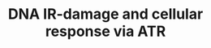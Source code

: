 ---
annotations:
- id: DOID:4159
  parent: disease of cellular proliferation
  type: Disease Ontology
  value: skin cancer
- id: PW:0000666
  parent: regulatory pathway
  type: Pathway Ontology
  value: altered single-strand DNA repair pathway
- id: PW:0001362
  parent: signaling pathway
  type: Pathway Ontology
  value: ATM and Rad3-related (ATR) signaling pathway
- id: DOID:0050569
  parent: genetic disease
  type: Disease Ontology
  value: Seckel syndrome
- id: PW:0000096
  parent: regulatory pathway
  type: Pathway Ontology
  value: G2/M checkpoint pathway
- id: PW:0000667
  parent: regulatory pathway
  type: Pathway Ontology
  value: altered double-strand DNA repair pathway
- id: PW:0000095
  parent: regulatory pathway
  type: Pathway Ontology
  value: G1/S DNA damage checkpoint pathway
- id: DOID:162
  parent: disease of cellular proliferation
  type: Disease Ontology
  value: cancer
authors:
- Amanzo
- DeSl
- Khanspers
- Egonw
- Fehrhart
- Finterly
- Eweitz
description: 'In fission yeast, the rad3 gene product plays a critical role in sensing
  DNA structure defects and activating damage response pathways. A structural homologue
  of rad3 in humans has been identified based on sequence similarity in the protein
  kinase domain.  ATR (for Ataxia Telangiectasia and Rad3-related) is considered the
  mammalian counterpart of yeast rad3, Mec1p, and fruit fly Mei-41, proteins involved
  in DNA damage responses. The ATR protein is a member of the phosphoinositide 3-kinase
  related kinase family and plays an important role in UV-induced DNA damage checkpoint
  response and its role as a signal transducer in cell cycle checkpoint has been well
  established.  Even though it is currently unclear whether ATR functions as a damage
  sensor, recent evidence shows that ATR may function as an initial sensor in the
  DNA damage checkpoint response.  Moreover, it has been found that ATR is a DNA-binding
  protein with higher affinity to UV-damaged than undamaged DNA.  In addition, damaged
  DNA stimulates the kinase activity of ATR to a significantly higher level than undamaged
  DNA. ATR is structurally related to ATM (for Ataxia Telangiectasia Mutated) as well
  as the yeast PIK family members Mec1p and Rad3.  Mec1p and Rad3 participate in checkpoint
  pathways induced by DNA replication blocks, DNA strand breaks, and other chromosomal
  abnormalities, which implies that ATR performs similar functions in mammalian cells.  Reports
  have demonstrated that overexpression of a catalytically inactive version of ATR
  (ATRki) in human fibroblasts caused hypersensitivity to gamma-radiation and hydroxyurea
  and abrogation of the radiation-induced G2 checkpoint.  The checkpoint defects observed
  in ATR-overexpressing cells resemble those found in AT cells. Additionally, ATR
  functions as an upstream regulator of p53 phosphorylation in DNA-damaged cells.  ATR
  phosphorylates p53 at both Ser-15 and Ser-37 in vitro, suggesting that ATR is directly
  involved in the modification of p53 in DNA-damaged cells.  Recent reports concerning
  ATM, suggest that ATR and ATM play both overlapping and independent roles in the
  phosphorylation of p53 during cellular exposure to genotoxic stress. Atr is localized
  to the nuclei of primary spermatocytes, cells that are undergoing meiosis I.  It
  has been demonstrated that both Atr and Atm proteins have associated protein kinase
  activity, consistent with their primary structures.  Additionally, Atr and Atm show
  specific association with chromosomes in cells that are in early meiosis I as demonstrated
  by antibody localization on surface-spread spermatocytes.  Both the Atr and Atm
  proteins are present at pairing forks in meiotic prophase as chromosomes synapse;
  however, they do not colocalize, instead they occupy complementary positions: Atr
  localizes along unsynapsed chromosome axes and Atm interacts with synapsed axes.
  Meanwhile ATM is activated by damage-induced rapid intermolecular autophosphorylation
  prior relocalization to sites of DNA breaks, ATR activation seems to require single-stranded
  DNA (ssDNA) coated with replication protein A.  The recruitment of ATR to damage
  sites appears to be mediated by an ATR-interacting protein that forms a stable complex
  with the vast majority of ATR in human cells.'
last-edited: 2021-12-23
organisms:
- Homo sapiens
redirect_from:
- /index.php/Pathway:WP4016
- /instance/WP4016
revision: null
schema-jsonld:
- '@context': https://schema.org/
  '@id': https://wikipathways.github.io/pathways/WP4016.html
  '@type': Dataset
  creator:
    '@type': Organization
    name: WikiPathways
  description: 'In fission yeast, the rad3 gene product plays a critical role in sensing
    DNA structure defects and activating damage response pathways. A structural homologue
    of rad3 in humans has been identified based on sequence similarity in the protein
    kinase domain.  ATR (for Ataxia Telangiectasia and Rad3-related) is considered
    the mammalian counterpart of yeast rad3, Mec1p, and fruit fly Mei-41, proteins
    involved in DNA damage responses. The ATR protein is a member of the phosphoinositide
    3-kinase related kinase family and plays an important role in UV-induced DNA damage
    checkpoint response and its role as a signal transducer in cell cycle checkpoint
    has been well established.  Even though it is currently unclear whether ATR functions
    as a damage sensor, recent evidence shows that ATR may function as an initial
    sensor in the DNA damage checkpoint response.  Moreover, it has been found that
    ATR is a DNA-binding protein with higher affinity to UV-damaged than undamaged
    DNA.  In addition, damaged DNA stimulates the kinase activity of ATR to a significantly
    higher level than undamaged DNA. ATR is structurally related to ATM (for Ataxia
    Telangiectasia Mutated) as well as the yeast PIK family members Mec1p and Rad3.  Mec1p
    and Rad3 participate in checkpoint pathways induced by DNA replication blocks,
    DNA strand breaks, and other chromosomal abnormalities, which implies that ATR
    performs similar functions in mammalian cells.  Reports have demonstrated that
    overexpression of a catalytically inactive version of ATR (ATRki) in human fibroblasts
    caused hypersensitivity to gamma-radiation and hydroxyurea and abrogation of the
    radiation-induced G2 checkpoint.  The checkpoint defects observed in ATR-overexpressing
    cells resemble those found in AT cells. Additionally, ATR functions as an upstream
    regulator of p53 phosphorylation in DNA-damaged cells.  ATR phosphorylates p53
    at both Ser-15 and Ser-37 in vitro, suggesting that ATR is directly involved in
    the modification of p53 in DNA-damaged cells.  Recent reports concerning ATM,
    suggest that ATR and ATM play both overlapping and independent roles in the phosphorylation
    of p53 during cellular exposure to genotoxic stress. Atr is localized to the nuclei
    of primary spermatocytes, cells that are undergoing meiosis I.  It has been demonstrated
    that both Atr and Atm proteins have associated protein kinase activity, consistent
    with their primary structures.  Additionally, Atr and Atm show specific association
    with chromosomes in cells that are in early meiosis I as demonstrated by antibody
    localization on surface-spread spermatocytes.  Both the Atr and Atm proteins are
    present at pairing forks in meiotic prophase as chromosomes synapse; however,
    they do not colocalize, instead they occupy complementary positions: Atr localizes
    along unsynapsed chromosome axes and Atm interacts with synapsed axes. Meanwhile
    ATM is activated by damage-induced rapid intermolecular autophosphorylation prior
    relocalization to sites of DNA breaks, ATR activation seems to require single-stranded
    DNA (ssDNA) coated with replication protein A.  The recruitment of ATR to damage
    sites appears to be mediated by an ATR-interacting protein that forms a stable
    complex with the vast majority of ATR in human cells.'
  keywords:
  - ATM
  - ATR
  - ATRIP
  - BARD1
  - BCL6
  - BLM
  - BRCA1
  - BRCA2
  - BRCC3
  - BRIP1
  - CDC25C
  - CDC45
  - CEP164
  - CHK1
  - CHK2
  - CLK2
  - CLSPN
  - Cdc2
  - Cdk2
  - Cell cycle
  - Cellular response
  - CycA
  - CycB
  - DCLRE1A
  - DNA Polymerase
  - DNA repair
  - Damage processing
  - E2F1
  - EEF1E1
  - EXO1
  - FAM175A
  - FANCA
  - FANCD2
  - FANCI
  - FEN1
  - FOXM1
  - G1/S boundary activation
  - G2/M-phase checkpoint
  - Gamma
  - H2AX
  - HERC2
  - HUS1
  - IKPKB
  - Intra-S-phase
  - M-phase progression
  - MCM2
  - MCPH1
  - MDC1
  - MDM2
  - MLH1
  - MRE11A
  - MSH2
  - MUTL-ALPHA
  - NBN
  - PALB2
  - PARP1
  - PCNA
  - PLK1
  - PML
  - POLB
  - POLN
  - PPM1D
  - PRKDC
  - RAD1
  - RAD17
  - RAD50
  - RAD51
  - RAD52
  - RAD9
  - RBBP8
  - RECQL
  - RECQL4
  - RECQL5
  - RFWD3
  - RMI1
  - RNF8
  - RPA1
  - RPA2
  - SHFM1
  - SMARCAL1
  - SMARCC2
  - SMC1A
  - SP1
  - TDP1
  - TOP3A
  - TOPBP1
  - TP53
  - TP53BP1
  - TRIM28
  - UB2D3
  - UIMC1
  - UPF1
  - USP1
  - WRN
  - XPA
  - XRCC5
  - arrest of cell cycle
  - checkpoint activation
  - checkpoint mediated
  - delta tetramer
  - progression
  - to DNA damage
  license: CC0
  name: DNA IR-damage and cellular response via ATR
seo: CreativeWork
title: DNA IR-damage and cellular response via ATR
wpid: WP4016
---